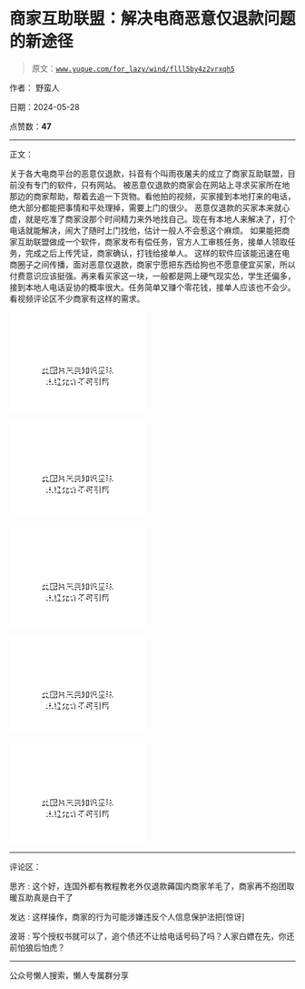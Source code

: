 # 商家互助联盟：解决电商恶意仅退款问题的新途径

> 原文：[`www.yuque.com/for_lazy/wind/flll5by4z2vrxqh5`](https://www.yuque.com/for_lazy/wind/flll5by4z2vrxqh5)

作者： 野蛮人

日期：2024-05-28

点赞数：**47**

* * *

正文：

关于各大电商平台的恶意仅退款，抖音有个叫雨夜屠夫的成立了商家互助联盟，目前没有专门的软件，只有网站。
被恶意仅退款的商家会在网站上寻求买家所在地那边的商家帮助，帮着去追一下货物。看他拍的视频，买家接到本地打来的电话，绝大部分都能把事情和平处理掉，需要上门的很少。
恶意仅退款的买家本来就心虚，就是吃准了商家没那个时间精力来外地找自己。现在有本地人来解决了，打个电话就能解决，闹大了随时上门找他，估计一般人不会惹这个麻烦。
如果能把商家互助联盟做成一个软件，商家发布有偿任务，官方人工审核任务，接单人领取任务，完成之后上传凭证，商家确认，打钱给接单人。
这样的软件应该能迅速在电商圈子之间传播，面对恶意仅退款，商家宁愿把东西给狗也不愿意便宜买家，所以付费意识应该挺强。再来看买家这一块，一般都是网上硬气现实怂，学生还偏多，接到本地人电话妥协的概率很大。任务简单又赚个零花钱，接单人应该也不会少。
看视频评论区不少商家有这样的需求。

![](img/4822f703bcfdb228b316b03a1a718ce3.png)

![](img/65d6dd3abfb3a485d64897cb1abf86c4.png)

![](img/0ac5b7c1a44067bfb8058e183b44ddd8.png)

![](img/3b8b6601136a2d94158360b01bce81a1.png)

![](img/fdaa19a8ec58a30b96eb8950f17376b0.png)

* * *

评论区：

思齐 : 这个好，连国外都有教程教老外仅退款薅国内商家羊毛了，商家再不抱团取暖互助真是白干了

发达 : 这样操作，商家的行为可能涉嫌违反个人信息保护法把[惊讶]

波哥 : 写个授权书就可以了，追个债还不让给电话号码了吗？人家白嫖在先，你还前怕狼后怕虎？

* * *

公众号懒人搜索，懒人专属群分享